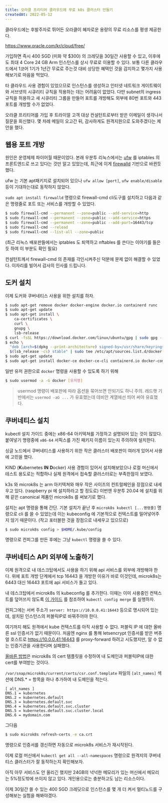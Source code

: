```yaml
---
title: 오라클 프리티어 클라우드에 무료 k8s 클러스터 만들기
createdAt: 2022-05-12
---
```


클라우드에는 후발주자로 뛰어든 오라클이 혜자로운 용량의 무료 리소스를 평생 제공한다.

https://www.oracle.com/kr/cloud/free/

가입하면 즉시 400 SGD (미화 약 $300) 의 크레딧을 30일간 사용할 수 있고, 이후에도 최대 4 Core 24 GB Arm 인스턴스를 상시 무료로 이용할 수 있다.
보통 다른 클라우드에서 1코어 1기가 1년간 무료로 주는것 대비 상당한 혜택인 것을 감지하고 몇가지 사용해보기로 마음을 먹었다.

타 클라우드 사용 경험이 있었으므로 인스턴스를 생성하고 인터넷 네트워크 게이트웨이와 서브넷의 시큐리티 규칙을 적용하는 데는 어려움이 없었다.
다만 subnet의 ingress 규칙을 허용하고 새 시큐리티 그룹을 만들어 포트를 개방해도 외부에 80번 포트와 443 포트를 개방할 수가 없었다.

오라클 프리티어를 가입 후 트라이얼 고객 대상 컨설턴트로부터 받은 이메일이 생각나서 질문을 회신했다.
몇 차례 메일이 오고간 뒤, 감사하게도 원격지원으로 도와주겠다는 제안을 했다.

## 웹용 포트 개방

원인은 운영체제 파이어월 때문이었다.
본래 우분투 리눅스에서는 [ufw](http://manpages.ubuntu.com/manpages/bionic/man8/ufw.8.html) 를 iptables 의 프론트엔드로 쓰고 있다는 것만 알고 있었는데,
최근에 이게 [firewalld](http://manpages.ubuntu.com/manpages/bionic/man1/firewall-cmd.1.html) 기반으로 바뀐듯 했다.

ufw 는 기본 apt패키지로 설치되어 있으나 `ufw allow [port]`, `ufw enable/disable` 등이 기대하는대로 동작하지 않았다.

`sudo apt install firewalld` 명령으로 firewall-cmd cli도구를 설치하고 다음과 같은 명령줄로 포트 또는 서비스를 개방할 수 있었다.

```bash
$ sudo firewall-cmd --permanent --zone=public --add-service=http
$ sudo firewall-cmd --permanent --zone=public --add-service=https
$ sudo firewall-cmd --permanent --zone=public --add-port=16443/tcp
$ sudo firewall-cmd --reload
$ sudo firewall-cmd --list-all --zone=public
```

(최근 리눅스 배포판들에서는 iptables 도 퇴역하고 nftables 를 쓴다는 이야기를 들은듯 하여 이 부분도 확인 필요)

컨설턴트께서 firewall-cmd 의 존재를 각인시켜주신 덕분에 문제 없이 해결할 수 있었다. 이자리를 빌어서 감사의 인사를 드립니다.

## 도커 설치
이제 도커와 쿠버네티스 사용을 위한 설치를 하자.

```bash
$ sudo apt-get remove docker docker-engine docker.io containerd runc
$ sudo apt-get update
$ sudo apt-get install \
    ca-certificates \
    curl \
    gnupg \
    lsb-release
$ curl -fsSL https://download.docker.com/linux/ubuntu/gpg | sudo gpg --dearmor -o /usr/share/keyrings/docker-archive-keyring.gpg
$ echo \
  "deb [arch=$(dpkg --print-architecture) signed-by=/usr/share/keyrings/docker-archive-keyring.gpg] https://download.docker.com/linux/ubuntu \
  $(lsb_release -cs) stable" | sudo tee /etc/apt/sources.list.d/docker.list > /dev/null
$ sudo apt-get update
$ sudo apt-get install docker-ce docker-ce-cli containerd.io docker-compose-plugin
```

일반 유저 권한으로 `docker` 명령을 사용할 수 있도록 하기 위해

```bash
$ sudo usermod -a -G docker [유저명]
```

> usermod 명령이 배포판에 따라 옵션을 묶어쓰면 안되기도 하니 주의. 레드햇 기반에서는 `usermod -aG ...` 가 유효했는데 데비안 계열에선 띄어 써야 유효했다.

## 쿠버네티스 설치
kubectl 설치 가이드 중에는 x86-64 아키텍쳐를 가정하고 설명되어 있는 것이 많았다. 붙여넣기 명령중에 `x86-64` 서픽스를 가진 패키지 이름이 있는지 주의하여 설치한다.

싱글 노드에서 쿠버네티스를 사용하기 위한 작은 클러스터 배포판이 여러개 있어서 사용에 고민을 했다.

KIND (**K**ubernetes **IN** **D**ocker) 사용 경험이 있어서 설치해보았으나 로컬 머신에서 테스트 용도로는 적합하나 실제 원격에서 접속할 클러스터로는 부족한점이 보였다.

k3s 와 microk8s 는 arm 아키텍쳐와 매우 작은 사이즈의 컨트럴페인을 장점으로 내세우고 있다. (raspberry pi 에 설치하라고 할 정도로)
이번엔 우분투 20.04 에 설치를 위해 같은 canonical 제품인 microk8s 를 써보기로 했다.

설치는 apt 명령을 통해 간단.
기본 설치가 끝난 후 `microk8s kubectl [...명령줄]` 명령으로 cli 를 쓸 수 있었는데 이는 kubeconfig 에 기본적으로 컨텍스트를 밀어넣어주지 않기 때문이다. (작고 포터블한 것을 장점으로 내세우고 있으므로)

```bash
$ sudo microk8s config > $HOME/.kube/config
```
명령으로 컨피그를 만든 후에는 그냥 `kubectl` 명령을 쓸 수 있다.

## 쿠버네티스 API 외부에 노출하기
이제 원격으로 내 데스크탑에서도 사용을 하기 위해 api 서비스를 외부에 개방해야 한다.
위에 포트 개방 단계에서 tcp 16443 을 개방한 이유가 바로 이것인데, microk8s는 6443 대신 16443 포트에 api 서비스가 돌고 있다.

내 데스크탑에서 microk8s 의 kubeconfig 를 추가한다.
이때는 이미 사용중인 컨텍스트를 덮어쓰지 않도록 [이 가이드](https://medium.com/@jacobtomlinson/how-to-merge-kubernetes-kubectl-config-files-737b61bd517d) 를 참조하여 `kubectl config merge` 를 실행하자.

컨피그에는 서버 주소가 `server: https://10.0.0.41:16443` 등으로 명시되어 있는데, 설치된 인스턴스의 퍼블릭IP로 바꿔주어야 한다.

여기까지 해도 원격에서 kube 컨텍스트를 아직 사용할 수 없다. 퍼블릭 IP 에 대한 올바른 ssl 인증서가 없기 때문이다.
처음엔 nginx 를 통해 letsencrypt 인증서를 받은 버츄얼 호스트로 https://10.0.0.41:16443 를 proxy-forward 하려고 시도했지만, 알 수 없는 인증기관을 사용한다며 실패했다.

[올바른 방법](https://microk8s.io/docs/services-and-ports)은 microk8s 의 cert 템플릿을 수정하여 내 도메인과 퍼블릭IP에 대한 cert를 부여받는 것이다.

`/var/snap/microk8s/current/certs/csr.conf.template` 파일의 `[alt_names]` 섹션에 DNS.* = 항목을 하나 추가하여 내 도메인을 적는다.

```
[ alt_names ]
DNS.1 = kubernetes
DNS.2 = kubernetes.default
DNS.3 = kubernetes.default.svc
DNS.4 = kubernetes.default.svc.cluster
DNS.5 = kubernetes.default.svc.cluster.local
DNS.6 = mydomain.com
```

그다음

```bash
$ sudo microk8s refresh-certs -e ca.crt
```

명령으로 인증서를 갱신하면 자동으로 microk8s 서비스가 재시작된다.


이제 로컬 머신에서 `kubectl get all --all-namespaces` 명령으로 원격지의 쿠버네티스 클러스터가 잘 동작하는지 확인해보자.

아직 아무 서비스도 안 올리긴 했지만 24GB의 넉넉한 메모리가 있는 머신에서 메모리는 5%정도밖에 쓰이지 않고 있다.
개인용으로는 충분하고도 남는 리소스이다.

이제 30일간 쓸 수 있는 400 SGD 크레딧으로 인스턴스를 몇 개 더 켜서 멀티노드를 구성해보는 실험을 해봐야겠다.
